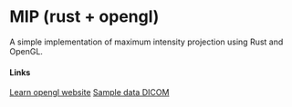 # MIP (rust + opengl)
A simple implementation of maximum intensity projection using Rust and OpenGL.

#### Links
[Learn opengl website](https://learnopengl.com/Introduction)
[Sample data DICOM](https://medimodel.com/sample-dicom-files/human_skull_2_dicom_file/)
